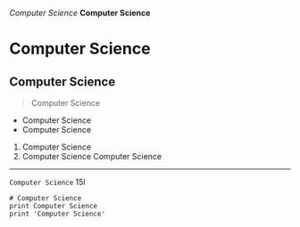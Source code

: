 *Computer Science*
**Computer Science**
# Computer Science
## Computer Science
> Computer Science
* Computer Science
* Computer Science
1. Computer Science
2. Computer Science
Computer Science
---
`Computer Science` 15l
```
# Computer Science
print Computer Science
print 'Computer Science'
